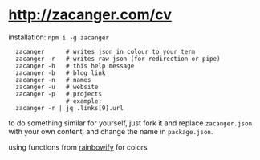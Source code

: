 # <http://zacanger.com/cv>

installation: `npm i -g zacanger`

```
  zacanger      # writes json in colour to your term
  zacanger -r   # writes raw json (for redirection or pipe)
  zacanger -h   # this help message
  zacanger -b   # blog link
  zacanger -n   # names
  zacanger -u   # website
  zacanger -p   # projects
                # example:
  zacanger -r | jq .links[9].url
```

to do something similar for yourself, just fork it and replace `zacanger.json` with
your own content, and change the name in `package.json`.

using functions from [rainbowify](https://github.com/maxogden/rainbowify) for colors
